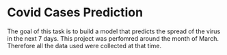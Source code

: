 # Covid Cases Prediction
 The goal of this task is to build a model that predicts the spread of the virus in the next 7 days. This project was perfomred around the month of March. Therefore all the data used were collected at that time.
